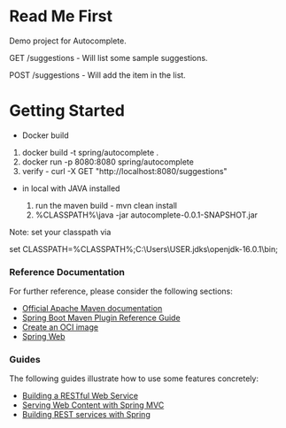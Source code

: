 # Read Me First
Demo project for Autocomplete.

GET  /suggestions - Will list some sample suggestions.

POST /suggestions - Will add the item in the list.

# Getting Started
- Docker build 

1. docker build -t spring/autocomplete .
2. docker run -p 8080:8080 spring/autocomplete
3. verify - curl -X GET "http://localhost:8080/suggestions"

 - in local with JAVA installed

    1. run the maven build - mvn clean install
    2. %CLASSPATH%\java -jar autocomplete-0.0.1-SNAPSHOT.jar

Note: set your classpath via

set CLASSPATH=%CLASSPATH%;C:\Users\USER\.jdks\openjdk-16.0.1\bin;

### Reference Documentation
For further reference, please consider the following sections:

* [Official Apache Maven documentation](https://maven.apache.org/guides/index.html)
* [Spring Boot Maven Plugin Reference Guide](https://docs.spring.io/spring-boot/docs/2.5.2/maven-plugin/reference/html/)
* [Create an OCI image](https://docs.spring.io/spring-boot/docs/2.5.2/maven-plugin/reference/html/#build-image)
* [Spring Web](https://docs.spring.io/spring-boot/docs/2.5.2/reference/htmlsingle/#boot-features-developing-web-applications)

### Guides
The following guides illustrate how to use some features concretely:

* [Building a RESTful Web Service](https://spring.io/guides/gs/rest-service/)
* [Serving Web Content with Spring MVC](https://spring.io/guides/gs/serving-web-content/)
* [Building REST services with Spring](https://spring.io/guides/tutorials/bookmarks/)


